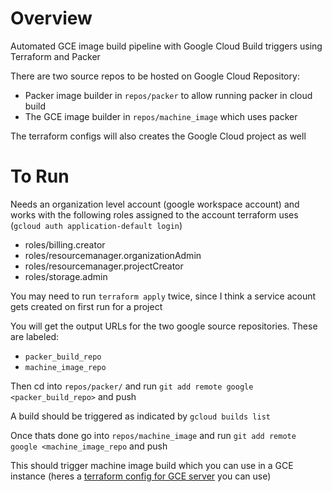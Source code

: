 Overview
========
Automated GCE image build pipeline with Google Cloud Build triggers using Terraform and Packer

There are two source repos to be hosted on Google Cloud Repository:
 - Packer image builder in `repos/packer` to allow running packer in cloud build
 - The GCE image builder in `repos/machine_image` which uses packer

The terraform configs will also creates the Google Cloud project as well

To Run
======

Needs an organization level account (google workspace account) and works with the following roles assigned to the account terraform uses (`gcloud auth application-default login`)
 - roles/billing.creator
 - roles/resourcemanager.organizationAdmin
 - roles/resourcemanager.projectCreator
 - roles/storage.admin

You may need to run `terraform apply` twice, since I think a service acount gets created on first run for a project

You will get the output URLs for the two google source repositories. These are labeled:
 - `packer_build_repo`
 - `machine_image_repo`

Then cd into `repos/packer/` and run `git add remote google <packer_build_repo>` and push

A build should be triggered as indicated by `gcloud builds list`

Once thats done go into `repos/machine_image` and run `git add remote google <machine_image_repo` and push

This should trigger machine image build which you can use in a GCE instance (heres a [terraform config for GCE server](https://github.com/syntapy/gce_server) you can use)
